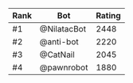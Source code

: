 Rank|Bot|Rating
---|---|---
#1|@NilatacBot|2448
#2|@anti-bot|2220
#3|@CatNail|2045
#4|@pawnrobot|1880
